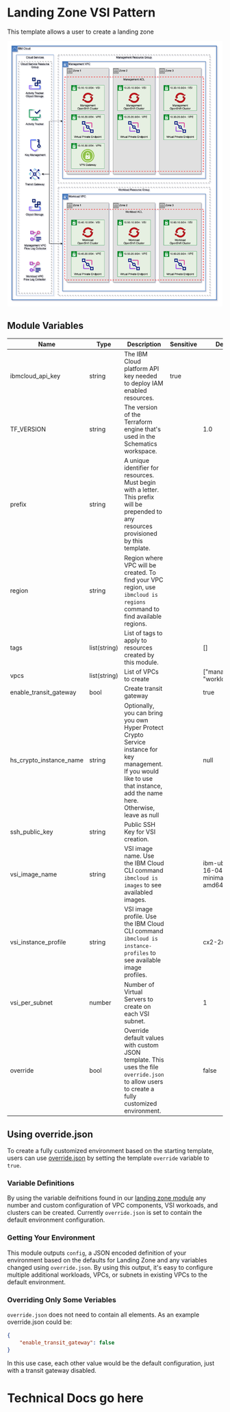 # Landing Zone VSI Pattern 

This template allows a user to create a landing zone


![mixed](../../.docs/roks.png)

## Module Variables

Name                    | Type         | Description                                                                                                                                                                     | Sensitive | Default
----------------------- | ------------ | ------------------------------------------------------------------------------------------------------------------------------------------------------------------------------- | --------- | ----------------------------------
ibmcloud_api_key        | string       | The IBM Cloud platform API key needed to deploy IAM enabled resources.                                                                                                          | true      | 
TF_VERSION              | string       | The version of the Terraform engine that's used in the Schematics workspace.                                                                                                    |           | 1.0
prefix                  | string       | A unique identifier for resources. Must begin with a letter. This prefix will be prepended to any resources provisioned by this template.                                       |           | 
region                  | string       | Region where VPC will be created. To find your VPC region, use `ibmcloud is regions` command to find available regions.                                                         |           | 
tags                    | list(string) | List of tags to apply to resources created by this module.                                                                                                                      |           | []
vpcs                    | list(string) | List of VPCs to create                                                                                                                                                          |           | ["management", "workload"]
enable_transit_gateway  | bool         | Create transit gateway                                                                                                                                                          |           | true
hs_crypto_instance_name | string       | Optionally, you can bring you own Hyper Protect Crypto Service instance for key management. If you would like to use that instance, add the name here. Otherwise, leave as null |           | null
ssh_public_key          | string       | Public SSH Key for VSI creation.                                                                                                                                                |           | 
vsi_image_name          | string       | VSI image name. Use the IBM Cloud CLI command `ibmcloud is images` to see availabled images.                                                                                    |           | ibm-ubuntu-16-04-5-minimal-amd64-1
vsi_instance_profile    | string       | VSI image profile. Use the IBM Cloud CLI command `ibmcloud is instance-profiles` to see available image profiles.                                                               |           | cx2-2x4
vsi_per_subnet          | number       | Number of Virtual Servers to create on each VSI subnet.                                                                                                                         |           | 1
override                | bool         | Override default values with custom JSON template. This uses the file `override.json` to allow users to create a fully customized environment.                                  |           | false

## Using override.json

To create a fully customized environment based on the starting template, users can use [override.json](./override.json) by setting the template `override` variable to `true`.

### Variable Definitions

By using the variable deifnitions found in our [landing zone module](../../landing-zone/) any number and custom configuration of VPC components, VSI workoads, and clusters can be created. Currently `override.json` is set to contain the default environment configuration.

### Getting Your Environment

This module outputs `config`, a JSON encoded definition of your environment based on the defaults for Landing Zone and any variables changed using `override.json`. By using this output, it's easy to configure multiple additional workloads, VPCs, or subnets in existing VPCs to the default environment.

### Overriding Only Some Veriables

`override.json` does not need to contain all elements. As an example override.json could be:
```json
{
    "enable_transit_gateway": false
}
```

In this use case, each other value would be the default configuration, just with a transit gateway disabled.

# Technical Docs go here